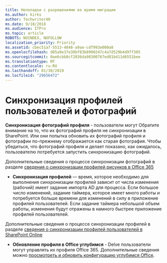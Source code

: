 ```yaml
---
title: Неполадки с разрешениями во время миграции
ms.author: kirks
author: Techwriter40
ms.date: 9/18/2018
ms.audience: ITPro
ms.topic: article
ROBOTS: NOINDEX, NOFOLLOW
localization_priority: Priority
ms.assetid: cbec51a7-5513-4848-a9ae-cdf993e000a8
ms.openlocfilehash: d85a9e37e30bf83b8990247c4a7d529b4d9ff305
ms.sourcegitcommit: 0ae6cbb8cf2836da98300767ed81b411d6551bee
ms.translationtype: MT
ms.contentlocale: ru-RU
ms.lasthandoff: 01/30/2019
ms.locfileid: "29656472"
---
```

# <a name="user-profile-and-photo-synchronization"></a>Синхронизация профилей пользователей и фотографий

 **Синхронизация фотографий профиля** - пользователи могут Обратите внимание на то, что их фотографий профиля не синхронизации в SharePoint. Или они попытка обновить их фотографий профиля и фотографии по-прежнему отображается как старая фотография. Чтобы убедиться, что фотографий профиля и делает показано, как ожидалось, пользователю потребуется запустить синхронизацию фотографий. 
  
Дополнительные сведения о процессе синхронизации фотографий в разделе [сведения о синхронизации профилей рисунков в Office 365](https://go.microsoft.com/fwlink/?linkid=2022634)
  
- **Синхронизация профилей** — время, которое необходимо для выполнения синхронизации профилей зависит от числа изменения (рабочий) имеет задание импорта AD для процесса. Если большое число изменений, задание таймера, которое имеет много работы и потребуется больше времени для изменений в силу в приложение профилей пользователей. Если задание таймера небольшой объем работы, изменения будут отражены в намного быстрее приложение профилей пользователей. 
  
Дополнительные сведения о процессе синхронизации профилей в разделе [сведения о синхронизации профилей пользователей в SharePoint Online](https://go.microsoft.com/fwlink/?linkid=2022639)
    
- **Обновление профиля в Office углубимся** - Delve пользователи могут управлять их профиля Office 365. Дополнительные сведения можно [просмотреть и обновить конфигурацию углубимся Office](https://support.office.com/article/View-and-update-your-profile-in-Office-Delve-4e84343b-eedf-45a1-aeb9-8627ccca14ba).
    

